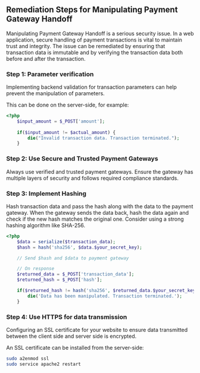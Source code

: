 

## Remediation Steps for Manipulating Payment Gateway Handoff
Manipulating Payment Gateway Handoff is a serious security issue. In a web application, secure handling of payment transactions is vital to maintain trust and integrity. The issue can be remediated by ensuring that transaction data is immutable and by verifying the transaction data both before and after the transaction.

### Step 1: Parameter verification

Implementing backend validation for transaction parameters can help prevent the manipulation of parameters. 

This can be done on the server-side, for example:

```PHP
<?php
    $input_amount = $_POST['amount'];
    
    if($input_amount != $actual_amount) {
        die("Invalid transaction data. Transaction terminated.");
    }
``` 
### Step 2: Use Secure and Trusted Payment Gateways

Always use verified and trusted payment gateways. Ensure the gateway has multiple layers of security and follows required compliance standards.

### Step 3: Implement Hashing

Hash transaction data and pass the hash along with the data to the payment gateway. When the gateway sends the data back, hash the data again and check if the new hash matches the original one. Consider using a strong hashing algorithm like SHA-256.

```PHP
<?php
    $data = serialize($transaction_data);
    $hash = hash('sha256', $data.$your_secret_key);

    // Send $hash and $data to payment gateway

    // On response
    $returned_data = $_POST['transaction_data'];
    $returned_hash = $_POST['hash'];

    if($returned_hash != hash('sha256', $returned_data.$your_secret_key)) {
        die('Data has been manipulated. Transaction terminated.');
    }
```
### Step 4: Use HTTPS for data transmission

Configuring an SSL certificate for your website to ensure data transmitted between the client side and server side is encrypted.

An SSL certificate can be installed from the server-side:

```bash
sudo a2enmod ssl
sudo service apache2 restart
```